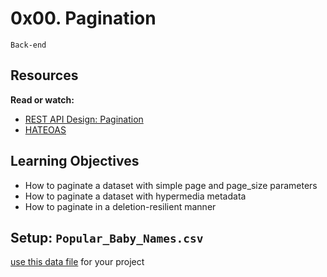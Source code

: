 # 0x00. Pagination
`Back-end`

## Resources
**Read or watch:**
* [REST API Design: Pagination](https://www.moesif.com/blog/technical/api-design/REST-API-Design-Filtering-Sorting-and-Pagination/#pagination)
* [HATEOAS](https://en.wikipedia.org/wiki/HATEOAS)

## Learning Objectives
*  How to paginate a dataset with simple page and page_size parameters
* How to paginate a dataset with hypermedia metadata
* How to paginate in a deletion-resilient manner

## Setup: `Popular_Baby_Names.csv`
[use this data file](https://intranet.alxswe.com/rltoken/NBLY6mdKDBR9zWvNADwjjg) for your project
